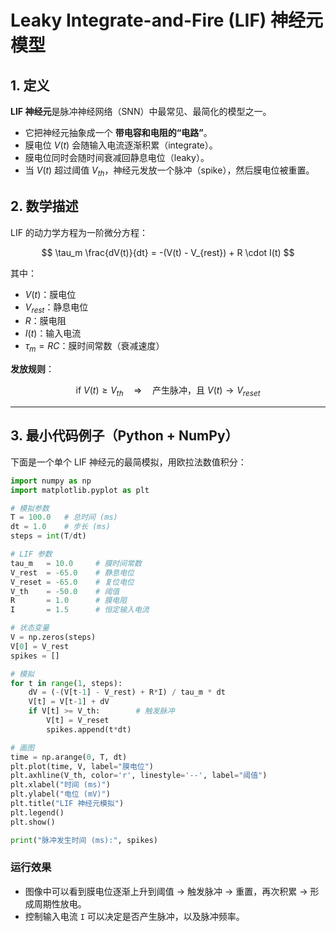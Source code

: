 # **Leaky Integrate-and-Fire (LIF) 神经元模型**

## 1. 定义

**LIF 神经元**是脉冲神经网络（SNN）中最常见、最简化的模型之一。

* 它把神经元抽象成一个 **带电容和电阻的“电路”**。
* 膜电位 $V(t)$ 会随输入电流逐渐积累（integrate）。
* 膜电位同时会随时间衰减回静息电位（leaky）。
* 当 $V(t)$ 超过阈值 $V_{th}$，神经元发放一个脉冲（spike），然后膜电位被重置。



## 2. 数学描述

LIF 的动力学方程为一阶微分方程：

$$
\tau_m \frac{dV(t)}{dt} = -(V(t) - V_{rest}) + R \cdot I(t)
$$

其中：

* $V(t)$：膜电位
* $V_{rest}$：静息电位
* $R$：膜电阻
* $I(t)$：输入电流
* $\tau_m = RC$：膜时间常数（衰减速度）

**发放规则**：

$$
\text{if } V(t) \geq V_{th} \quad \Rightarrow \quad \text{产生脉冲，且 } V(t) \to V_{reset}
$$

---

## 3. 最小代码例子（Python + NumPy）

下面是一个单个 LIF 神经元的最简模拟，用欧拉法数值积分：

```python
import numpy as np
import matplotlib.pyplot as plt

# 模拟参数
T = 100.0   # 总时间 (ms)
dt = 1.0    # 步长 (ms)
steps = int(T/dt)

# LIF 参数
tau_m   = 10.0     # 膜时间常数
V_rest  = -65.0    # 静息电位
V_reset = -65.0    # 复位电位
V_th    = -50.0    # 阈值
R       = 1.0      # 膜电阻
I       = 1.5      # 恒定输入电流

# 状态变量
V = np.zeros(steps)
V[0] = V_rest
spikes = []

# 模拟
for t in range(1, steps):
    dV = (-(V[t-1] - V_rest) + R*I) / tau_m * dt
    V[t] = V[t-1] + dV
    if V[t] >= V_th:        # 触发脉冲
        V[t] = V_reset
        spikes.append(t*dt)

# 画图
time = np.arange(0, T, dt)
plt.plot(time, V, label="膜电位")
plt.axhline(V_th, color='r', linestyle='--', label="阈值")
plt.xlabel("时间 (ms)")
plt.ylabel("电位 (mV)")
plt.title("LIF 神经元模拟")
plt.legend()
plt.show()

print("脉冲发生时间 (ms):", spikes)
```


### 运行效果

* 图像中可以看到膜电位逐渐上升到阈值 → 触发脉冲 → 重置，再次积累 → 形成周期性放电。
* 控制输入电流 `I` 可以决定是否产生脉冲，以及脉冲频率。

